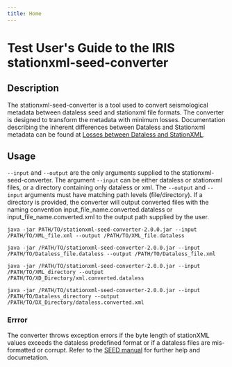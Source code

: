 ```yaml
---
title: Home
---
```



# Test User's Guide to the IRIS stationxml-seed-converter

## Description

The stationxml-seed-converter is a tool used to convert seismological metadata between dataless seed and stationxml file formats. The converter is designed to transform the metadata with minimum losses. Documentation describing the inherent differences between Dataless and Stationxml metadata can be found at [Losses between Dataless and StationXML](https://github.com/iris-edu/stationxml-seed-converter/wiki/Information-Lost-by-Converting-from-Dataless-to-StationXML). 

## Usage

`--input` and `--output` are the only arguments supplied to the stationxml-seed-converter. The argument `--input` can be either dataless or stationxml files, or a directory containing only dataless or xml. The `--output` and `--input` arguments must have matching path levels (file/directory). If a directory is provided, the converter will output converted files with the naming convention input_file_name.converted.dataless or input_file_name.converted.xml to the output path supplied by the user.

  `java -jar PATH/TO/stationxml-seed-converter-2.0.0.jar --input /PATH/TO/XML_file.xml --output /PATH/TO/XML_file.dataless`

  `java -jar /PATH/TO/stationxml-seed-converter-2.0.0.jar --input /PATH/TO/Dataless_file.dataless --output /PATH/TO/Dataless_file.xml`

  `java -jar /PATH/TO/stationxml-seed-converter-2.0.0.jar --input /PATH/TO/XML_directory --output /PATH/TO/XD_Directory/xml.converted.dataless`

  `java -jar /PATH/TO/stationxml-seed-converter-2.0.0.jar --input /PATH/TO/Dataless_directory --output /PATH/TO/DX_Directory/dataless.converted.xml`
  

### Errror

The converter throws exception errors if the byte length of stationXML values exceeds the dataless predefined format or if a dataless files are mis-formatted or corrupt. Refer to the [SEED manual](https://www.fdsn.org/seed_manual/SEEDManual_V2.4.pdf) for further help and documetation. 




